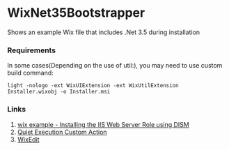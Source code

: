 # WixNet35Bootstrapper
Shows an example Wix file that includes .Net 3.5 during installation

### Requirements
In some cases(Depending on the use of util:), you may need to use custom build command:
```
light -nologo -ext WixUIExtension -ext WixUtilExtension Installer.wixobj -o Installer.msi
```

### Links
1. [wix example - Installing the IIS Web Server Role using DISM](https://gitlab.com/chris2/wix-toolset-examples/-/tree/master/InstallIISWithDISM)
2. [Quiet Execution Custom Action](https://wixtoolset.org/documentation/manual/v3/customactions/qtexec.html)
3. [WixEdit](https://wixedit.github.io/)